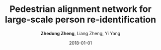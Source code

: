 ---
title: "Pedestrian alignment network for large-scale person re-identification"
collection: publications
permalink: /publication/2018-01-01-Pedestrian-alignment-network-for-large-scale-person-re-identification
date: 2018-01-01
doi: 10.1109/TCSVT.2018.2873599
venue: 'IEEE Transactions on Circuits and Systems for Video Technology'
author: '<strong>Zhedong Zheng</strong>,  Liang Zheng,  Yi Yang'
citation: ' Zhedong Zheng,  Liang Zheng,  Yi Yang, &quot;Pedestrian alignment network for large-scale person re-identification.&quot; IEEE Transactions on Circuits and Systems for Video Technology, 2018.'
pub_year: '2018'
---